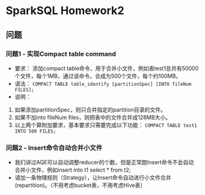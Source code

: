 # SparkSQL Homework2

## 问题

### 问题1 - 实现Compact table command

* 要求：
添加compact table命令，用于合并小文件，例如表test1总共有50000个文件，每个1MB，通过该命令，合成为500个文件，每个约100MB。
* 语法：
`COMPACT TABLE table_identify [partitionSpec] [INTO fileNum FILES];`
* 说明：

1. 如果添加partitionSpec，则只合并指定的partition目录的文件。
2. 如果不加into fileNum files，则把表中的文件合并成128MB大小。
3. 以上两个算附加要求，基本要求只需要完成以下功能：
`COMPACT TABLE test1 INTO 500 FILES;`

### 问题2 - Insert命令自动合并小文件

* 我们讲过AQE可以自动调整reducer的个数，但是正常跑Insert命令不会自动合并小文件，例如insert into t1 select * from t2;
* 请加一条物理规则（Strategy），让Insert命令自动进行小文件合并(repartition)。（不用考虑bucket表，不用考虑Hive表）